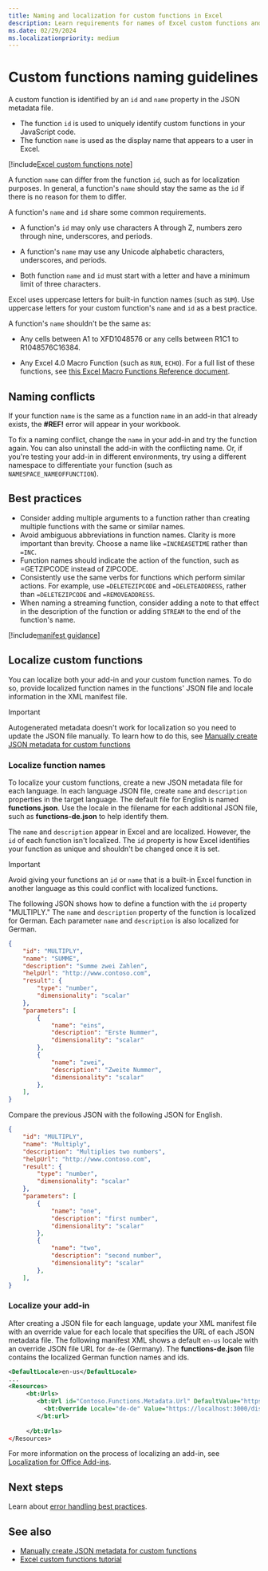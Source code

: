 ```yaml
---
title: Naming and localization for custom functions in Excel
description: Learn requirements for names of Excel custom functions and how to localize custom functions.
ms.date: 02/29/2024
ms.localizationpriority: medium
---
```

# Custom functions naming guidelines

A custom function is identified by an `id` and `name` property in the JSON metadata file.

- The function `id` is used to uniquely identify custom functions in your JavaScript code.
- The function `name` is used as the display name that appears to a user in Excel.

[!include[Excel custom functions note](../includes/excel-custom-functions-note.md)]

A function `name` can differ from the function `id`, such as for localization purposes. In general, a function's `name` should stay the same as the `id` if there is no reason for them to differ.

A function's `name` and `id` share some common requirements.

- A function's `id` may only use characters A through Z, numbers zero through nine, underscores, and periods.

- A function's `name` may use any Unicode alphabetic characters, underscores, and periods.

- Both function `name` and `id` must start with a letter and have a minimum limit of three characters.

Excel uses uppercase letters for built-in function names (such as `SUM`). Use uppercase letters for your custom function's `name` and `id` as a best practice.

A function's `name` shouldn't be the same as:

- Any cells between A1 to XFD1048576 or any cells between R1C1 to R1048576C16384.

- Any Excel 4.0 Macro Function (such as `RUN`, `ECHO`).  For a full list of these functions, see [this Excel Macro Functions Reference document](https://www.myonlinetraininghub.com/cdn/files/Excel%204.0%20Macro%20Functions%20Reference.pdf).

## Naming conflicts

If your function `name` is the same as a function `name` in an add-in that already exists, the **#REF!** error will appear in your workbook.

To fix a naming conflict, change the `name` in your add-in and try the function again. You can also uninstall the add-in with the conflicting name. Or, if you're testing your add-in in different environments, try using a different namespace to differentiate your function (such as `NAMESPACE_NAMEOFFUNCTION`).

## Best practices

- Consider adding multiple arguments to a function rather than creating multiple functions with the same or similar names.
- Avoid ambiguous abbreviations in function names. Clarity is more important than brevity. Choose a name like `=INCREASETIME` rather than `=INC`.
- Function names should indicate the action of the function, such as =GETZIPCODE instead of ZIPCODE.
- Consistently use the same verbs for functions which perform similar actions. For example, use `=DELETEZIPCODE` and `=DELETEADDRESS`, rather than `=DELETEZIPCODE` and `=REMOVEADDRESS`.
- When naming a streaming function, consider adding a note to that effect in the description of the function or adding `STREAM` to the end of the function's name.

[!include[manifest guidance](../includes/manifest-guidance.md)]

## Localize custom functions

You can localize both your add-in and your custom function names. To do so, provide localized function names in the functions' JSON file and locale information in the XML manifest file.

>[!IMPORTANT]
> Autogenerated metadata doesn't work for localization so you need to update the JSON file manually. To learn how to do this, see [Manually create JSON metadata for custom functions](custom-functions-json.md)

### Localize function names

To localize your custom functions, create a new JSON metadata file for each language. In each language JSON file, create `name` and `description` properties in the target language. The default file for English is named **functions.json**. Use the locale in the filename for each additional JSON file, such as **functions-de.json** to help identify them.

The `name` and `description` appear in Excel and are localized. However, the `id` of each function isn't localized. The `id` property is how Excel identifies your function as unique and shouldn't be changed once it is set.

>[!IMPORTANT]
> Avoid giving your functions an `id` or `name` that is a built-in Excel function in another language as this could conflict with localized functions.

The following JSON shows how to define a function with the `id` property "MULTIPLY." The `name` and `description` property of the function is localized for German. Each parameter `name` and `description` is also localized for German.

```JSON
{
    "id": "MULTIPLY",
    "name": "SUMME",
    "description": "Summe zwei Zahlen",
    "helpUrl": "http://www.contoso.com",
    "result": {
        "type": "number",
        "dimensionality": "scalar"
    },
    "parameters": [
        {
            "name": "eins",
            "description": "Erste Nummer",
            "dimensionality": "scalar"
        },
        {
            "name": "zwei",
            "description": "Zweite Nummer",
            "dimensionality": "scalar"
        },
    ],
}
```

Compare the previous JSON with the following JSON for English.

```JSON
{
    "id": "MULTIPLY",
    "name": "Multiply",
    "description": "Multiplies two numbers",
    "helpUrl": "http://www.contoso.com",
    "result": {
        "type": "number",
        "dimensionality": "scalar"
    },
    "parameters": [
        {
            "name": "one",
            "description": "first number",
            "dimensionality": "scalar"
        },
        {
            "name": "two",
            "description": "second number",
            "dimensionality": "scalar"
        },
    ],
}
```

### Localize your add-in

After creating a JSON file for each language, update your XML manifest file with an override value for each locale that specifies the URL of each JSON metadata file. The following manifest XML shows a default `en-us` locale with an override JSON file URL for `de-de` (Germany). The **functions-de.json** file contains the localized German function names and ids.

```XML
<DefaultLocale>en-us</DefaultLocale>
...
<Resources>
     <bt:Urls>
        <bt:Url id="Contoso.Functions.Metadata.Url" DefaultValue="https://localhost:3000/dist/functions.json"/>
          <bt:Override Locale="de-de" Value="https://localhost:3000/dist/functions-de.json" />
        </bt:url>
        
     </bt:Urls>
</Resources>
```

For more information on the process of localizing an add-in, see [Localization for Office Add-ins](../develop/localization.md#control-localization-from-the-manifest).

## Next steps

Learn about [error handling best practices](custom-functions-errors.md).

## See also

* [Manually create JSON metadata for custom functions](custom-functions-json.md)
* [Excel custom functions tutorial](../tutorials/excel-tutorial-create-custom-functions.md)
